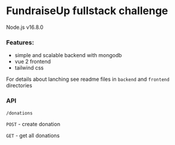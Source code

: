 # FundraiseUp fullstack challenge

Node.js v16.8.0

### Features:

- simple and scalable backend with mongodb
- vue 2 frontend
- tailwind css

For details about lanching see readme files in `backend` and `frontend` directories

### API

```
/donations
```

`POST` - create donation

`GET` - get all donations
